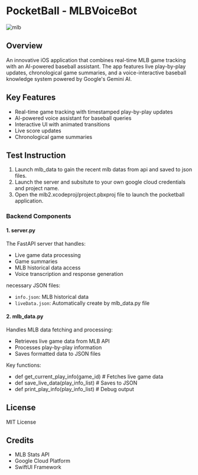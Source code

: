 # PocketBall - MLBVoiceBot
![mlb](https://github.com/user-attachments/assets/007d2182-dff5-448a-8170-112ad26b40a2)

## Overview
An innovative iOS application that combines real-time MLB game tracking with an AI-powered baseball assistant. The app features live play-by-play updates, chronological game summaries, and a voice-interactive baseball knowledge system powered by Google's Gemini AI.

## Key Features
- Real-time game tracking with timestamped play-by-play updates
- AI-powered voice assistant for baseball queries
- Interactive UI with animated transitions
- Live score updates
- Chronological game summaries

## Test Instruction
1. Launch mlb_data to gain the recent mlb datas from api and saved to json files.
2. Launch the server and subsitute to your own google cloud credentials and project name.
3. Open the mlb2.xcodeproj/project.pbxproj file to launch the pocketball application. 

### Backend Components

#### 1. server.py
The FastAPI server that handles:
- Live game data processing
- Game summaries
- MLB historical data access
- Voice transcription and response generation

necessary JSON files:
- `info.json`: MLB historical data
- `liveData.json`: Automatically create by mlb_data.py file

#### 2. mlb_data.py
Handles MLB data fetching and processing:
- Retrieves live game data from MLB API
- Processes play-by-play information
- Saves formatted data to JSON files

Key functions:
- def get_current_play_info(game_id) # Fetches live game data
- def save_live_data(play_info_list) # Saves to JSON
- def print_play_info(play_info_list) # Debug output

## License
MIT License

## Credits
- MLB Stats API
- Google Cloud Platform
- SwiftUI Framework
